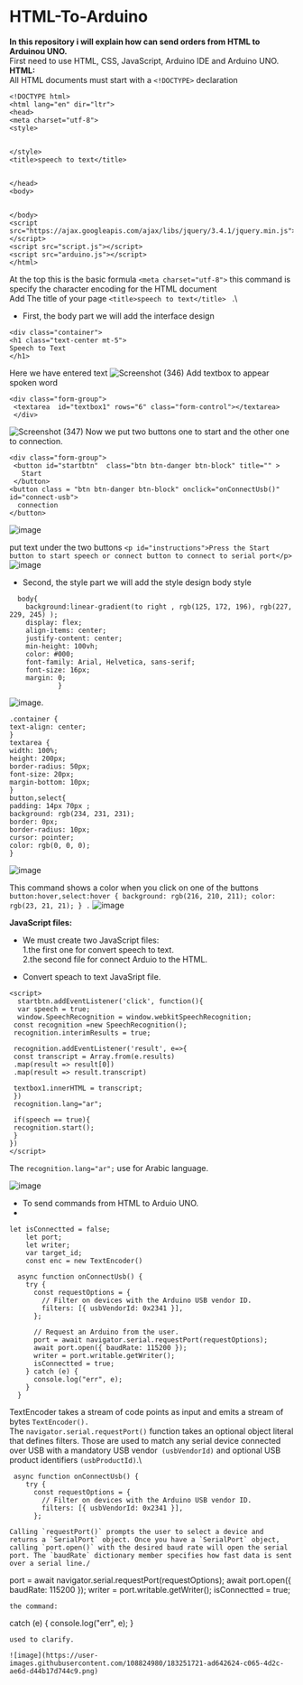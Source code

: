 # HTML-To-Arduino
**In this repository i will explain how can send orders from HTML to Arduinou UNO.**\
First need to use HTML, CSS, JavaScript, Arduino IDE and Arduino UNO.\
**HTML:**\
All HTML documents must start with a `<!DOCTYPE>` declaration

```
<!DOCTYPE html>
<html lang="en" dir="ltr">
<head>
<meta charset="utf-8">
<style>


</style>
<title>speech to text</title>


</head>
<body>


</body>
<script src="https://ajax.googleapis.com/ajax/libs/jquery/3.4.1/jquery.min.js"></script>
<script src="script.js"></script>
<script src="arduino.js"></script>
</html>
```

 At the top this is the basic formula  `<meta charset="utf-8">`  this command is specify the character encoding for the HTML document\
 Add The title of your page `<title>speech to text</title> ` .\
 * First, the body part we will add the interface design
 
 ```
 <div class="container">
 <h1 class="text-center mt-5">
 Speech to Text
 </h1>
 ```
Here we have entered text
![Screenshot (346)](https://user-images.githubusercontent.com/108824980/183220935-03b92617-c2c3-4a40-9325-f88fc9d207fd.png)
Add textbox to appear spoken word
```
<div class="form-group">
 <textarea  id="textbox1" rows="6" class="form-control"></textarea>
 </div>
 ```
 ![Screenshot (347)](https://user-images.githubusercontent.com/108824980/183221678-3519b430-a63b-4a35-9157-67c02bf7e43b.png)
Now we put two buttons one to start and the other one to connection.

```
<div class="form-group">
 <button id="startbtn"  class="btn btn-danger btn-block" title="" >
   Start
 </button>
<button class = "btn btn-danger btn-block" onclick="onConnectUsb()" id="connect-usb">
  connection
</button>
```
![image](https://user-images.githubusercontent.com/108824980/183247546-1ec91e2b-59f7-4b41-959d-85c317550495.png)

put text under the two buttons
`<p id="instructions">Press the Start button to start speech or connect button to connect to serial port</p>`
![image](https://user-images.githubusercontent.com/108824980/183247643-298f127d-0cc6-4043-9cdf-8ff18458a08e.png)


* Second, the style part we will add the style design
body style

```
  body{
    background:linear-gradient(to right , rgb(125, 172, 196), rgb(227, 229, 245) );
    display: flex;
    align-items: center;
    justify-content: center;
    min-height: 100vh;
    color: #000;
    font-family: Arial, Helvetica, sans-serif;
    font-size: 16px;
    margin: 0;
            }
 ```
            
            
 ![image](https://user-images.githubusercontent.com/108824980/183247700-81322dc2-757b-4127-a016-3a10e0c38ff7.png).
  
    .container {
    text-align: center;
    }
    textarea {
    width: 100%;
    height: 200px;
    border-radius: 50px;
    font-size: 20px;
    margin-bottom: 10px;
    }
    button,select{
    padding: 14px 70px ;
    background: rgb(234, 231, 231);
    border: 0px;
    border-radius: 10px;
    cursor: pointer;
    color: rgb(0, 0, 0);
    }
    

 ![image](https://user-images.githubusercontent.com/108824980/183247747-ae09d318-3871-45ed-a695-cac06177c53a.png)
   
   This command shows a color when you click on one of the buttons
  `button:hover,select:hover {
    background: rgb(216, 210, 211);
    color: rgb(23, 21, 21);
    }
     .`
   ![image](https://user-images.githubusercontent.com/108824980/183247776-7217e7a0-d7f5-4bbf-9d17-6138221a57bb.png)
   
   **JavaScript files:** 
   * We must create two JavaScript files: \
   1.the first one for convert speech to text.\
   2.the second file for connect Arduio to the HTML.
  
  * Convert speach to text JavaSript file.
  
  ```
  <script>
    startbtn.addEventListener('click', function(){
    var speech = true;
    window.SpeechRecognition = window.webkitSpeechRecognition;
   const recognition =new SpeechRecognition();
   recognition.interimResults = true;
   
   recognition.addEventListener('result', e=>{
   const transcript = Array.from(e.results)
   .map(result => result[0])
   .map(result => result.transcript)
   
   textbox1.innerHTML = transcript;
   })
   recognition.lang="ar";
   
   if(speech == true){
   recognition.start();
   }
})
</script>
```
  
The `recognition.lang="ar";` use for Arabic language.

![image](https://user-images.githubusercontent.com/108824980/183250685-c010f853-b05e-4ca1-b0c6-e1bb3715b138.png)

* To send commands from HTML to Arduio UNO.
* 
```
let isConnectted = false;
    let port;
    let writer;
    var target_id;
    const enc = new TextEncoder()
    
  async function onConnectUsb() {
    try {
      const requestOptions = {
        // Filter on devices with the Arduino USB vendor ID.
        filters: [{ usbVendorId: 0x2341 }],
      };

      // Request an Arduino from the user.
      port = await navigator.serial.requestPort(requestOptions);
      await port.open({ baudRate: 115200 });
      writer = port.writable.getWriter();
      isConnectted = true;
    } catch (e) {
      console.log("err", e);
    }
  }
  ```
TextEncoder takes a stream of code points as input and emits a stream of bytes `TextEncoder().`\
The `navigator.serial.requestPort()` function takes an optional object literal that defines filters. Those are used to match any serial device connected over USB with a mandatory USB vendor` (usbVendorId)` and optional USB product identifiers `(usbProductId)`.\

```
 async function onConnectUsb() {
    try {
      const requestOptions = {
        // Filter on devices with the Arduino USB vendor ID.
        filters: [{ usbVendorId: 0x2341 }],
      };
      
Calling `requestPort()` prompts the user to select a device and returns a `SerialPort` object. Once you have a `SerialPort` object, calling `port.open()` with the desired baud rate will open the serial port. The `baudRate` dictionary member specifies how fast data is sent over a serial line./

```
 port = await navigator.serial.requestPort(requestOptions);
      await port.open({ baudRate: 115200 });
      writer = port.writable.getWriter();
      isConnectted = true;
 ```
 the command:
 
 ```
  catch (e) {
      console.log("err", e);
    }
  ```
  used to clarify.
  
  ![image](https://user-images.githubusercontent.com/108824980/183251721-ad642624-c065-4d2c-ae6d-d44b17d744c9.png)

  
